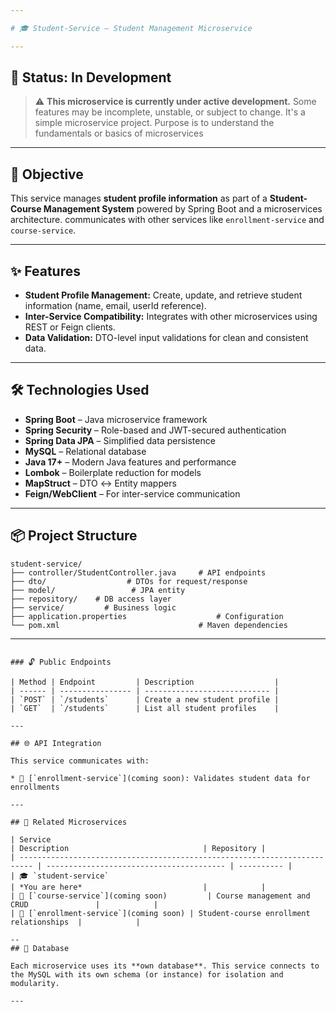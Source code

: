 ```yaml
---

# 🎓 Student-Service – Student Management Microservice

---
```


## 🚧 Status: In Development

> ⚠️ **This microservice is currently under active development.**
> Some features may be incomplete, unstable, or subject to change.
> It's a simple microservice project.
> Purpose is to understand the fundamentals or basics of microservices

---

## 🎯 Objective

This service manages **student profile information** as part of a **Student-Course Management System** powered by Spring Boot and a microservices architecture. communicates with other services like `enrollment-service` and `course-service`.

---

## ✨ Features

* **Student Profile Management:** Create, update, and retrieve student information (name, email, userId reference).
* **Inter-Service Compatibility:** Integrates with other microservices using REST or Feign clients.
* **Data Validation:** DTO-level input validations for clean and consistent data.

---

## 🛠️ Technologies Used

* **Spring Boot** – Java microservice framework
* **Spring Security** – Role-based and JWT-secured authentication
* **Spring Data JPA** – Simplified data persistence
* **MySQL** – Relational database
* **Java 17+** – Modern Java features and performance
* **Lombok** – Boilerplate reduction for models
* **MapStruct** – DTO ↔ Entity mappers
* **Feign/WebClient** – For inter-service communication

---

## 📦 Project Structure

```
student-service/
├── controller/StudentController.java     # API endpoints
├── dto/                  # DTOs for request/response
├── model/                 # JPA entity
├── repository/    # DB access layer
├── service/         # Business logic    
├── application.properties                    # Configuration
└── pom.xml                               # Maven dependencies
```

---

```

### 🔓 Public Endpoints

| Method | Endpoint         | Description                  |
| ------ | ---------------- | ---------------------------- |
| `POST` | `/students`      | Create a new student profile |
| `GET`  | `/students`      | List all student profiles    |

---

## 🌐 API Integration

This service communicates with:

* 🔗 [`enrollment-service`](coming soon): Validates student data for enrollments

---

## 🔗 Related Microservices

| Service                                                                   | Description                              | Repository |
| ------------------------------------------------------------------------- | ---------------------------------------- | ---------- |
| 🎓 `student-service`                                                      | *You are here*                           |            |
| 📘 [`course-service`](coming soon)         | Course management and CRUD               |            |
| 🔗 [`enrollment-service`](coming soon) | Student-course enrollment relationships  |            |

--
## 🧩 Database

Each microservice uses its **own database**. This service connects to the MySQL with its own schema (or instance) for isolation and modularity.

---
